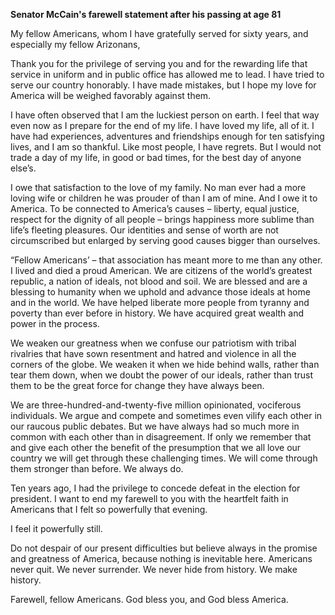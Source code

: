 **Senator McCain's farewell statement after his passing at age 81**

My fellow Americans, whom I have gratefully served for sixty years, and especially my fellow Arizonans,

Thank you for the privilege of serving you and for the rewarding life that service in uniform and in public office has allowed me to lead. I have tried to serve our country honorably. I have made mistakes, but I hope my love for America will be weighed favorably against them.

I have often observed that I am the luckiest person on earth. I feel that way even now as I prepare for the end of my life. I have loved my life, all of it. I have had experiences, adventures and friendships enough for ten satisfying lives, and I am so thankful. Like most people, I have regrets. But I would not trade a day of my life, in good or bad times, for the best day of anyone else’s.

I owe that satisfaction to the love of my family. No man ever had a more loving wife or children he was prouder of than I am of mine. And I owe it to America. To be connected to America’s causes – liberty, equal justice, respect for the dignity of all people – brings happiness more sublime than life’s fleeting pleasures. Our identities and sense of worth are not circumscribed but enlarged by serving good causes bigger than ourselves.

“Fellow Americans’ – that association has meant more to me than any other. I lived and died a proud American. We are citizens of the world’s greatest republic, a nation of ideals, not blood and soil. We are blessed and are a blessing to humanity when we uphold and advance those ideals at home and in the world. We have helped liberate more people from tyranny and poverty than ever before in history. We have acquired great wealth and power in the process.

We weaken our greatness when we confuse our patriotism with tribal rivalries that have sown resentment and hatred and violence in all the corners of the globe. We weaken it when we hide behind walls, rather than tear them down, when we doubt the power of our ideals, rather than trust them to be the great force for change they have always been.

We are three-hundred-and-twenty-five million opinionated, vociferous individuals. We argue and compete and sometimes even vilify each other in our raucous public debates. But we have always had so much more in common with each other than in disagreement. If only we remember that and give each other the benefit of the presumption that we all love our country we will get through these challenging times. We will come through them stronger than before. We always do.

Ten years ago, I had the privilege to concede defeat in the election for president. I want to end my farewell to you with the heartfelt faith in Americans that I felt so powerfully that evening.

I feel it powerfully still.

Do not despair of our present difficulties but believe always in the promise and greatness of America, because nothing is inevitable here. Americans never quit. We never surrender. We never hide from history. We make history.

Farewell, fellow Americans. God bless you, and God bless America.